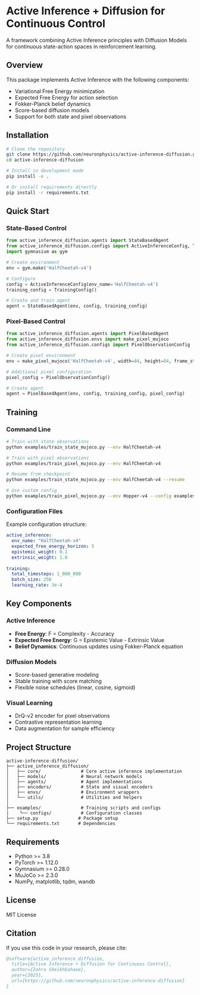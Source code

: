 # Active Inference + Diffusion for Continuous Control

A framework combining Active Inference principles with Diffusion Models for continuous state-action spaces in reinforcement learning.

## Overview

This package implements Active Inference with the following components:
- Variational Free Energy minimization
- Expected Free Energy for action selection  
- Fokker-Planck belief dynamics
- Score-based diffusion models
- Support for both state and pixel observations

## Installation

```bash
# Clone the repository
git clone https://github.com/neuronphysics/active-inference-diffusion.git
cd active-inference-diffusion

# Install in development mode
pip install -e .

# Or install requirements directly
pip install -r requirements.txt
```

## Quick Start

### State-Based Control

```python
from active_inference_diffusion.agents import StateBasedAgent
from active_inference_diffusion.configs import ActiveInferenceConfig, TrainingConfig
import gymnasium as gym

# Create environment
env = gym.make('HalfCheetah-v4')

# Configure
config = ActiveInferenceConfig(env_name='HalfCheetah-v4')
training_config = TrainingConfig()

# Create and train agent
agent = StateBasedAgent(env, config, training_config)
```

### Pixel-Based Control

```python
from active_inference_diffusion.agents import PixelBasedAgent
from active_inference_diffusion.envs import make_pixel_mujoco
from active_inference_diffusion.configs import PixelObservationConfig

# Create pixel environment
env = make_pixel_mujoco('HalfCheetah-v4', width=84, height=84, frame_stack=3)

# Additional pixel configuration
pixel_config = PixelObservationConfig()

# Create agent
agent = PixelBasedAgent(env, config, training_config, pixel_config)
```

## Training

### Command Line

```bash
# Train with state observations
python examples/train_state_mujoco.py --env HalfCheetah-v4

# Train with pixel observations  
python examples/train_pixel_mujoco.py --env HalfCheetah-v4

# Resume from checkpoint
python examples/train_state_mujoco.py --env HalfCheetah-v4 --resume

# Use custom config
python examples/train_pixel_mujoco.py --env Hopper-v4 --config examples/configs/hopper_pixel.yaml
```

### Configuration Files

Example configuration structure:

```yaml
active_inference:
  env_name: "HalfCheetah-v4"
  expected_free_energy_horizon: 5
  epistemic_weight: 0.1
  extrinsic_weight: 1.0
  
training:
  total_timesteps: 1_000_000
  batch_size: 256
  learning_rate: 3e-4
```

## Key Components

### Active Inference
- **Free Energy**: F = Complexity - Accuracy
- **Expected Free Energy**: G = Epistemic Value - Extrinsic Value  
- **Belief Dynamics**: Continuous updates using Fokker-Planck equation

### Diffusion Models
- Score-based generative modeling
- Stable training with score matching
- Flexible noise schedules (linear, cosine, sigmoid)

### Visual Learning
- DrQ-v2 encoder for pixel observations
- Contrastive representation learning
- Data augmentation for sample efficiency

## Project Structure

```
active-inference-diffusion/
├── active_inference_diffusion/
│   ├── core/               # Core active inference implementation
│   ├── models/             # Neural network models
│   ├── agents/             # Agent implementations  
│   ├── encoders/           # State and visual encoders
│   ├── envs/               # Environment wrappers
│   └── utils/              # Utilities and helpers
│   
├── examples/               # Training scripts and configs
|    └── configs/           # Configuration classes
├── setup.py               # Package setup
└── requirements.txt       # Dependencies
```

## Requirements

- Python >= 3.8
- PyTorch >= 1.12.0
- Gymnasium >= 0.28.0
- MuJoCo >= 2.3.0
- NumPy, matplotlib, tqdm, wandb

## License

MIT License

## Citation

If you use this code in your research, please cite:

```bibtex
@software{active_inference_diffusion,
  title={Active Inference + Diffusion for Continuous Control},
  author={Zahra Sheikhbahaee},
  year={2025},
  url={https://github.com/neuronphysics/active-inference-diffusion}
}
```
